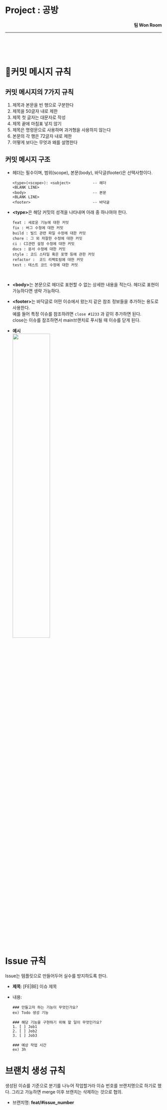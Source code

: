 # Project : 공방

<div style="text-align: right"><b>팀 Won Room</b></div>

---

<br><br><br>

# 📜커밋 메시지 규칙

## 커밋 메시지의 7가지 규칙

1. 제목과 본문을 빈 행으로 구분한다
2. 제목을 50글자 내로 제한
3. 제목 첫 글자는 대문자로 작성
4. 제목 끝에 마침표 넣지 않기
5. 제목은 명령문으로 사용하며 과거형을 사용하지 않는다
6. 본문의 각 행은 72글자 내로 제한
7. 어떻게 보다는 무엇과 왜를 설명한다

## 커밋 메시지 구조

- 헤더는 필수이며, 범위(scope), 본문(body), 바닥글(footer)은 선택사항이다.

  ```
  <type>(<scope>): <subject>          -- 헤더
  <BLANK LINE>
  <body>                              -- 본문
  <BLANK LINE>
  <footer>                            -- 바닥글
  ```

- <b>\<type></b>은 해당 커밋의 성격을 나타내며 아래 중 하나여야 한다.

  ```
  feat : 새로운 기능에 대한 커밋
  fix : 버그 수정에 대한 커밋
  build : 빌드 관련 파일 수정에 대한 커밋
  chore : 그 외 자잘한 수정에 대한 커밋
  ci : CI관련 설정 수정에 대한 커밋
  docs : 문서 수정에 대한 커밋
  style : 코드 스타일 혹은 포맷 등에 관한 커밋
  refactor :  코드 리팩토링에 대한 커밋
  test : 테스트 코드 수정에 대한 커밋
  ```

<br>

- <b>\<body></b>는 본문으로 헤더로 표현할 수 없는 상세한 내용을 적는다. 헤더로 표현이 가능하다면 생략 가능하다.

- <b>\<footer></b>는 바닥글로 어떤 이슈에서 왔는지 같은 참조 정보들을 추가하는 용도로 사용한다.<br>
  예를 들어 특정 이슈를 참조하려면 `close #1233` 과 같이 추가하면 된다.<br>
  close는 이슈를 참조하면서 main브랜치로 푸시될 때 이슈를 닫게 된다.

- <b>예시</b><br>
  <img src="https://github.com/jjj5306/CountryForOldMan/assets/74577707/20c6e9c7-dfce-4267-b4bc-bd8dd92979d9" width="50%" height="50%"/>

# Issue 규칙

Issue는 템플릿으로 만들어두어 실수를 방지하도록 한다.

- <b>제목</b>: [FE|BE] 이슈 제목

- 내용:

  ```
  ### 만들고자 하는 기능이 무엇인가요?
  ex) Todo 생성 기능

  ### 해당 기능을 구현하기 위해 할 일이 무엇인가요?
  1. [ ] Job1
  2. [ ] Job2
  3. [ ] Job3

  ### 예상 작업 시간
  ex) 3h
  ```

# 브랜치 생성 규칙

생성된 이슈를 기준으로 분기를 나누어 작업할거라 이슈 번호를 브랜치명으로 하기로 했다. 그리고 가능하면 merge 이후 브랜치는 삭제하는 것으로 협의.

- 브랜치명: **feat/#issue_number**
